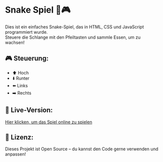 # Snake Spiel 🐍🎮

Dies ist ein einfaches Snake-Spiel, das in HTML, CSS und JavaScript programmiert wurde.  
Steuere die Schlange mit den Pfeiltasten und sammle Essen, um zu wachsen!

## 🎮 Steuerung:
- ⬆️ Hoch
- ⬇️ Runter
- ⬅️ Links
- ➡️ Rechts

## 🚀 Live-Version:
[Hier klicken, um das Spiel online zu spielen]((https://flatterstein.github.io/snake-game/#-lizenz))

## 📜 Lizenz:
Dieses Projekt ist Open Source – du kannst den Code gerne verwenden und anpassen!
